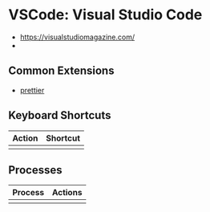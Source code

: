 # VSCode: Visual Studio Code

- https://visualstudiomagazine.com/ 
- 
## Common Extensions   
- [prettier](https://marketplace.visualstudio.com/items?itemName=esbenp.prettier-vscode)


## Keyboard Shortcuts
| Action | Shortcut |  
| --- | --- | 
|  |  |  

## Processes
| Process | Actions |  
| -- | -- |  
|  |  |  

